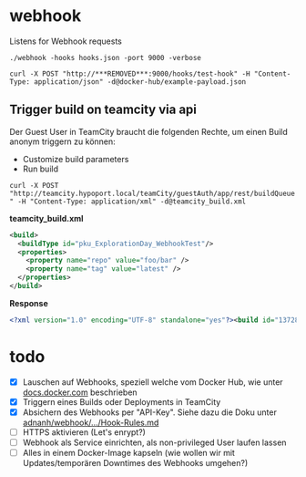 # webhook
Listens for Webhook requests

`./webhook -hooks hooks.json -port 9000 -verbose`

`curl -X POST "http://***REMOVED***:9000/hooks/test-hook" -H "Content-Type: application/json" -d@docker-hub/example-payload.json`

## Trigger build on teamcity via api

Der Guest User in TeamCity braucht die folgenden Rechte, um einen Build anonym triggern zu können:

- Customize build parameters
- Run build

`curl -X POST "http://teamcity.hypoport.local/teamCity/guestAuth/app/rest/buildQueue" -H "Content-Type: application/xml" -d@teamcity_build.xml`

**teamcity_build.xml**
```xml
<build>
  <buildType id="pku_ExplorationDay_WebhookTest"/>
  <properties>
    <property name="repo" value="foo/bar" />
    <property name="tag" value="latest" />
  </properties>
</build>
```

**Response**
```xml
<?xml version="1.0" encoding="UTF-8" standalone="yes"?><build id="13728362" buildTypeId="pku_ExplorationDay_WebhookTest" state="queued" href="/httpAuth/app/rest/buildQueue/id:13728362" webUrl="http://teamcity.hypoport.local/teamCity/viewQueued.html?itemId=13728362"><buildType id="pku_ExplorationDay_WebhookTest" name="webhook test" projectName="PKU - Privatkredit Unit :: Exploration Day" projectId="pku_ExplorationDay" href="/httpAuth/app/rest/buildTypes/id:pku_ExplorationDay_WebhookTest" webUrl="http://teamcity.hypoport.local/teamCity/viewType.html?buildTypeId=pku_ExplorationDay_WebhookTest"/><queuedDate>20181210T154002+0100</queuedDate><triggered type="user" date="20181210T154002+0100"><user username="marc.redemske" name="marc.redemske@europace.de" id="384" href="/httpAuth/app/rest/users/id:384"/></triggered><changes href="/httpAuth/app/rest/changes?locator=build:(id:13728362)"/><revisions count="0"/><compatibleAgents href="/httpAuth/app/rest/agents?locator=compatible:(build:(id:13728362))"/><artifacts href="/httpAuth/app/rest/builds/id:13728362/artifacts/children/"/><properties count="6"><property name="repo" value="foo/bar"/><property name="tag" value="latest"/><property name="teamcity.agent.ssh_key" value="/overrides/.ssh/id_rsa" inherited="true"/><property name="teamcity.agent.vault_key" value="/vault_key" inherited="true"/><property name="vault.address" value="https://vault.pku.rz-europace.local:8200" inherited="true"/><property name="vault.skip_verify" value="1" inherited="true"/></properties></build>
```

# todo

- [x] Lauschen auf Webhooks, speziell welche vom Docker Hub, wie unter [docs.docker.com](https://docs.docker.com/docker-hub/webhooks/) beschrieben
- [x] Triggern eines Builds oder Deployments in TeamCity
- [x] Absichern des Webhooks per "API-Key". Siehe dazu die Doku unter [adnanh/webhook/.../Hook-Rules.md](https://github.com/adnanh/webhook/blob/master/docs/Hook-Rules.md)
- [ ] HTTPS aktivieren (Let's enrypt?)
- [ ] Webhook als Service einrichten, als non-privileged User laufen lassen
- [ ] Alles in einem Docker-Image kapseln (wie wollen wir mit Updates/temporären Downtimes des Webhooks umgehen?)
